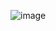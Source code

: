 ![image](https://github.com/Rajesh192110536/CSA1369-TOC/assets/113626176/fc1ef344-a806-4f61-ade5-06f8cab49be2)
